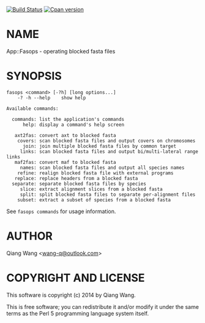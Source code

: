 [![Build Status](https://travis-ci.org/wang-q/App-Fasops.svg?branch=master)](https://travis-ci.org/wang-q/App-Fasops)
[![Cpan version](https://img.shields.io/cpan/v/App-Fasops.svg)](https://metacpan.org/release/App-Fasops)

# NAME

App::Fasops - operating blocked fasta files

# SYNOPSIS

    fasops <command> [-?h] [long options...]
        -? -h --help    show help

    Available commands:

      commands: list the application's commands
          help: display a command's help screen

       axt2fas: convert axt to blocked fasta
        covers: scan blocked fasta files and output covers on chromosomes
          join: join multiple blocked fasta files by common target
         links: scan blocked fasta files and output bi/multi-lateral range links
       maf2fas: convert maf to blocked fasta
         names: scan blocked fasta files and output all species names
        refine: realign blocked fasta file with external programs
       replace: replace headers from a blocked fasta
      separate: separate blocked fasta files by species
         slice: extract alignment slices from a blocked fasta
         split: split blocked fasta files to separate per-alignment files
        subset: extract a subset of species from a blocked fasta

See `fasops commands` for usage information.

# AUTHOR

Qiang Wang &lt;wang-q@outlook.com>

# COPYRIGHT AND LICENSE

This software is copyright (c) 2014 by Qiang Wang.

This is free software; you can redistribute it and/or modify it under
the same terms as the Perl 5 programming language system itself.
